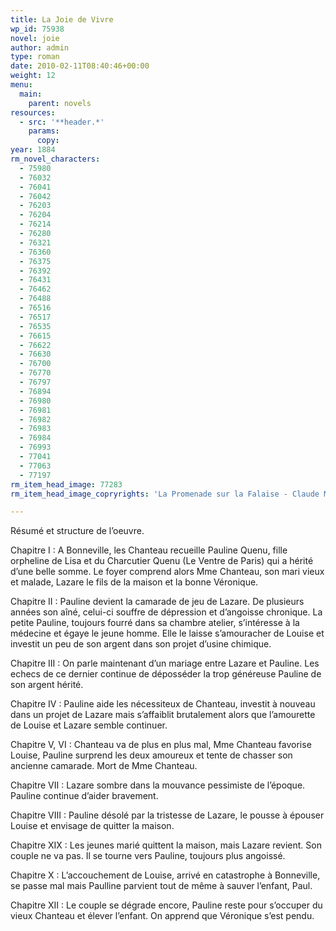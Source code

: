 ```yaml
---
title: La Joie de Vivre
wp_id: 75938
novel: joie
author: admin
type: roman
date: 2010-02-11T08:40:46+00:00
weight: 12
menu:
  main:
    parent: novels
resources:
  - src: '**header.*'
    params:
      copy:
year: 1884
rm_novel_characters:
  - 75980
  - 76032
  - 76041
  - 76042
  - 76203
  - 76204
  - 76214
  - 76280
  - 76321
  - 76360
  - 76375
  - 76392
  - 76431
  - 76462
  - 76488
  - 76516
  - 76517
  - 76535
  - 76615
  - 76622
  - 76630
  - 76700
  - 76770
  - 76797
  - 76894
  - 76980
  - 76981
  - 76982
  - 76983
  - 76984
  - 76993
  - 77041
  - 77063
  - 77197
rm_item_head_image: 77283
rm_item_head_image_copryrights: 'La Promenade sur la Falaise - Claude Monet'

---
```

Résumé et structure de l&rsquo;oeuvre.

Chapitre I : A Bonneville, les Chanteau recueille Pauline Quenu, fille orpheline de Lisa et du Charcutier Quenu (Le Ventre de Paris) qui a hérité d&rsquo;une belle somme. Le foyer comprend alors Mme Chanteau, son mari vieux et malade, Lazare le fils de la maison et la bonne Véronique.

Chapitre II : Pauline devient la camarade de jeu de Lazare. De plusieurs années son aîné, celui-ci souffre de dépression et d&rsquo;angoisse chronique. La petite Pauline, toujours fourré dans sa chambre atelier, s&rsquo;intéresse à la médecine et égaye le jeune homme. Elle le laisse s&rsquo;amouracher de Louise et investit un peu de son argent dans son projet d&rsquo;usine chimique.

Chapitre III : On parle maintenant d&rsquo;un mariage entre Lazare et Pauline. Les echecs de ce dernier continue de déposséder la trop généreuse Pauline de son argent hérité.

Chapitre IV : Pauline aide les nécessiteux de Chanteau, investit à nouveau dans un projet de Lazare mais s&rsquo;affaiblit brutalement alors que l&rsquo;amourette de Louise et Lazare semble continuer.

Chapitre V, VI : Chanteau va de plus en plus mal, Mme Chanteau favorise Louise, Pauline surprend les deux amoureux et tente de chasser son ancienne camarade. Mort de Mme Chanteau.

Chapitre VII : Lazare sombre dans la mouvance pessimiste de l&rsquo;époque. Pauline continue d&rsquo;aider bravement.

Chapitre VIII : Pauline désolé par la tristesse de Lazare, le pousse à épouser Louise et envisage de quitter la maison.

Chapitre XIX : Les jeunes marié quittent la maison, mais Lazare revient. Son couple ne va pas. Il se tourne vers Pauline, toujours plus angoissé.

Chapitre X : L&rsquo;accouchement de Louise, arrivé en catastrophe à Bonneville, se passe mal mais Paulline parvient tout de même à sauver l&rsquo;enfant, Paul.

Chapitre XII : Le couple se dégrade encore, Pauline reste pour s&rsquo;occuper du vieux Chanteau et élever l&rsquo;enfant. On apprend que Véronique s&rsquo;est pendu.